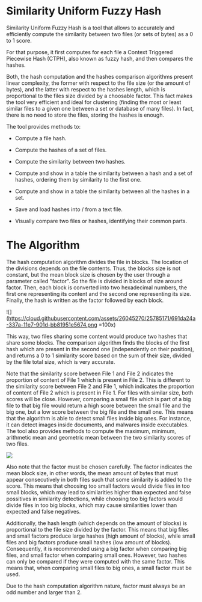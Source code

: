 # Similarity Uniform Fuzzy Hash

Similarity Uniform Fuzzy Hash is a tool that allows to accurately and efficiently compute the similarity between two files (or sets of bytes) as a 0 to 1 score.

For that purpose, it first computes for each file a Context Triggered Piecewise Hash (CTPH), also known as fuzzy hash, and then compares the hashes.

Both, the hash computation and the hashes comparison algorithms present linear complexity, the former with respect to the file size (or the amount of bytes), and the latter with respect to the hashes length, which is proportional to the files size divided by a choosable factor. This fact makes the tool very efficient and ideal for clustering (finding the most or least similar files to a given one between a set or database of many files). In fact, there is no need to store the files, storing the hashes is enough.

The tool provides methods to:

  * Compute a file hash.

  * Compute the hashes of a set of files.

  * Compute the similarity between two hashes.

  * Compute and show in a table the similarity between a hash and a set of hashes, ordering them by similarity to the first one.

  * Compute and show in a table the similarity between all the hashes in a set.

  * Save and load hashes into / from a text file.

  * Visually compare two files or hashes, identifying their common parts.


# The Algorithm

The hash computation algorithm divides the file in blocks. The location of the divisions depends on the file contents. Thus, the blocks size is not constant, but the mean block size is chosen by the user through a parameter called "factor". So the file is divided in blocks of size around factor. Then, each block is converted into two hexadecimal numbers, the first one representing its content and the second one representing its size. Finally, the hash is written as the factor followed by each block.

![](https://cloud.githubusercontent.com/assets/26045270/25785171/691da24a-337a-11e7-901d-bb81951e5674.png =100x)

This way, two files sharing some content would produce two hashes that share some blocks. The comparison algorithm finds the blocks of the first hash which are present in the second one (independently on their position), and returns a 0 to 1 similarity score based on the sum of their size, divided by the file total size, which is very accurate.

Note that the similarity score between File 1 and File 2 indicates the proportion of content of File 1 which is present in File 2. This is different to the similarity score between File 2 and File 1, which indicates the proportion of content of File 2 which is present in File 1. For files with similar size, both scores will be close. However, comparing a small file which is part of a big file to that big file would return a high score between the small file and the big one, but a low score between the big file and the small one. This means that the algorithm is able to detect small files inside big ones. For instance, it can detect images inside documents, and malwares inside executables. The tool also provides methods to compute the maximum, minimum, arithmetic mean and geometric mean between the two similarity scores of two files.

![](https://cloud.githubusercontent.com/assets/26045270/25785258/a4dfc31a-337c-11e7-9fda-469190a20158.png)

Also note that the factor must be chosen carefully. The factor indicates the mean block size, in other words, the mean amount of bytes that must appear consecutively in both files such that some similarity is added to the score. This means that choosing too small factors would divide files in too small blocks, which may lead to similarities higher than expected and false possitives in similarity detections, while choosing too big factors would divide files in too big blocks, which may cause similarities lower than expected and false negatives.

Additionally, the hash length (which depends on the amount of blocks) is proportional to the file size divided by the factor. This means that big files and small factors produce large hashes (high amount of blocks), while small files and big factors produce small hashes (low amount of blocks). Consequently, it is recommended using a big factor when comparing big files, and small factor when comparing small ones. However, two hashes can only be compared if they were computed with the same factor. This means that, when comparing small files to big ones, a small factor must be used.

Due to the hash computation algorithm nature, factor must always be an odd number and larger than 2.
